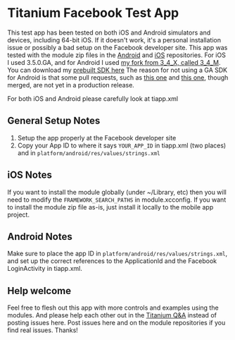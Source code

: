 Titanium Facebook Test App
================================

This test app has been tested on both iOS and Android simulators and devices, including 64-bit iOS.
If it doesn't work, it's a personal installation issue or possibly a bad setup on the Facebook developer site.
This app was tested with the module zip files in the [Android](https://github.com/mokesmokes/titanium-android-facebook) and [iOS](https://github.com/mokesmokes/titanium-ios-facebook) repositories.
For iOS I used 3.5.0.GA, and for Android I used [my fork from 3_4_X, called 3_4_M](https://github.com/mokesmokes/titanium_mobile/tree/3_4_M).
You can download my [prebuilt SDK here](http://goo.gl/U8bB1x)
The reason for not using a GA SDK for Android is that some pull requests, such as [this one](https://github.com/appcelerator/titanium_mobile/pull/6272 ) and
[this one](https://github.com/appcelerator/titanium_mobile/pull/6275), though merged, are not yet in a production release.

For both iOS and Android please carefully look at tiapp.xml

General Setup Notes
-------------------
1. Setup the app properly at the Facebook developer site
2. Copy your App ID to where it says `YOUR_APP_ID` in tiapp.xml (two places) and in `platform/android/res/values/strings.xml` 

iOS Notes
----------
If you want to install the module globally (under ~/Library, etc) then you will need to modify the `FRAMEWORK_SEARCH_PATHS` in module.xcconfig.
If you want to install the module zip file as-is, just install it locally to the mobile app project.

Android Notes
-------------
Make sure to place the app ID in `platform/android/res/values/strings.xml`, and set up the correct references to the ApplicationId and the Facebook LoginActivity
in tiapp.xml.

Help welcome
-------------
Feel free to flesh out this app with more controls and examples using the modules. And please help each other out in the [Titanium Q&A](http://developer.appcelerator.com/questions/search/facebook)
instead of posting issues here. Post issues here and on the module repositories if you find real issues. Thanks! 
